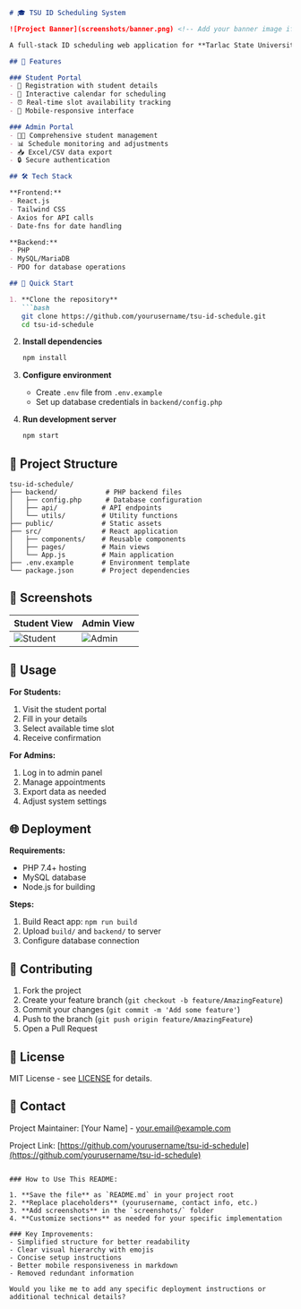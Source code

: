 ```markdown
# 🎓 TSU ID Scheduling System

![Project Banner](screenshots/banner.png) <!-- Add your banner image if available -->

A full-stack ID scheduling web application for **Tarlac State University** that streamlines student ID appointment management.

## 🌟 Features

### Student Portal
- 📝 Registration with student details
- 📅 Interactive calendar for scheduling
- ⏰ Real-time slot availability tracking
- 📲 Mobile-responsive interface

### Admin Portal
- 👨‍💼 Comprehensive student management
- 📊 Schedule monitoring and adjustments
- 📥 Excel/CSV data export
- 🔒 Secure authentication

## 🛠️ Tech Stack

**Frontend:**
- React.js
- Tailwind CSS
- Axios for API calls
- Date-fns for date handling

**Backend:**
- PHP
- MySQL/MariaDB
- PDO for database operations

## 🚀 Quick Start

1. **Clone the repository**
   ```bash
   git clone https://github.com/yourusername/tsu-id-schedule.git
   cd tsu-id-schedule
   ```

2. **Install dependencies**
   ```bash
   npm install
   ```

3. **Configure environment**
   - Create `.env` file from `.env.example`
   - Set up database credentials in `backend/config.php`

4. **Run development server**
   ```bash
   npm start
   ```

## 📂 Project Structure

```
tsu-id-schedule/
├── backend/            # PHP backend files
│   ├── config.php      # Database configuration
│   ├── api/           # API endpoints
│   └── utils/         # Utility functions
├── public/            # Static assets
├── src/               # React application
│   ├── components/    # Reusable components
│   ├── pages/         # Main views
│   └── App.js         # Main application
├── .env.example       # Environment template
└── package.json       # Project dependencies
```

## 📸 Screenshots

| Student View | Admin View |
|--------------|------------|
| ![Student](screenshots/student-view.png) | ![Admin](screenshots/admin-view.png) |

## 📌 Usage

**For Students:**
1. Visit the student portal
2. Fill in your details
3. Select available time slot
4. Receive confirmation

**For Admins:**
1. Log in to admin panel
2. Manage appointments
3. Export data as needed
4. Adjust system settings

## 🌐 Deployment

**Requirements:**
- PHP 7.4+ hosting
- MySQL database
- Node.js for building

**Steps:**
1. Build React app: `npm run build`
2. Upload `build/` and `backend/` to server
3. Configure database connection

## 🤝 Contributing

1. Fork the project
2. Create your feature branch (`git checkout -b feature/AmazingFeature`)
3. Commit your changes (`git commit -m 'Add some feature'`)
4. Push to the branch (`git push origin feature/AmazingFeature`)
5. Open a Pull Request

## 📜 License

MIT License - see [LICENSE](LICENSE) for details.

## 📧 Contact

Project Maintainer: [Your Name] - your.email@example.com

Project Link: [https://github.com/yourusername/tsu-id-schedule](https://github.com/yourusername/tsu-id-schedule)
```

### How to Use This README:

1. **Save the file** as `README.md` in your project root
2. **Replace placeholders** (yourusername, contact info, etc.)
3. **Add screenshots** in the `screenshots/` folder
4. **Customize sections** as needed for your specific implementation

### Key Improvements:
- Simplified structure for better readability
- Clear visual hierarchy with emojis
- Concise setup instructions
- Better mobile responsiveness in markdown
- Removed redundant information

Would you like me to add any specific deployment instructions or additional technical details?
